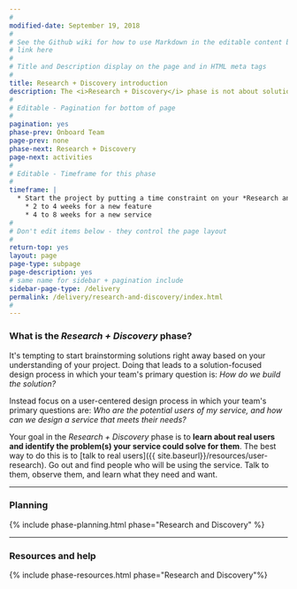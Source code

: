 ```yaml
---
#
modified-date: September 19, 2018
#
# See the Github wiki for how to use Markdown in the editable content below:
# link here
#
# Title and Description display on the page and in HTML meta tags
#
title: Research + Discovery introduction
description: The <i>Research + Discovery</i> phase is not about solutions. It’s about uncovering problems. Before you start designing or building a service, you need to find out who the potential users are and what problems your service could solve for them.
#
# Editable - Pagination for bottom of page
#
pagination: yes
phase-prev: Onboard Team
page-prev: none
phase-next: Research + Discovery
page-next: activities
#
# Editable - Timeframe for this phase
#
timeframe: |
  * Start the project by putting a time constraint on your *Research and Discovery* work. Plan to spend
    * 2 to 4 weeks for a new feature
    * 4 to 8 weeks for a new service
#
# Don't edit items below - they control the page layout
#
return-top: yes
layout: page
page-type: subpage
page-description: yes
# same name for sidebar + pagination include
sidebar-page-type: /delivery
permalink: /delivery/research-and-discovery/index.html
#
---
```


### What is the *Research + Discovery* phase?

It's tempting to start brainstorming solutions right away based on your understanding of your project. Doing that leads to a solution-focused design process in which your team's primary question is: *How do we build the solution?*

Instead focus on a user-centered design process in which your team's primary questions are: *Who are the potential users of my service, and how can we design a service that meets their needs?*

Your goal in the *Research + Discovery* phase is to **learn about real users and identify the problem(s) your service could solve for them**. The best way to do this is to [talk to real users]({{ site.baseurl}}/resources/user-research). Go out and find people who will be using the service. Talk to them, observe them, and learn what they need and want.


<hr>

### Planning

{% include phase-planning.html phase="Research and Discovery" %}

<hr>

### Resources and help

{% include phase-resources.html phase="Research and Discovery"%}
<br/>
